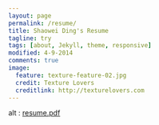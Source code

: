```yaml
---
layout: page
permalink: /resume/
title: Shaowei Ding's Resume
tagline: try
tags: [about, Jekyll, theme, responsive]
modified: 4-9-2014
comments: true
image:
  feature: texture-feature-02.jpg
  credit: Texture Lovers
  creditlink: http://texturelovers.com
---
```

<object data="/images/resume.pdf" type="application/pdf" width="300" height="500">
  alt : <a href="/images/resume.pdf">resume.pdf</a>
</object>
